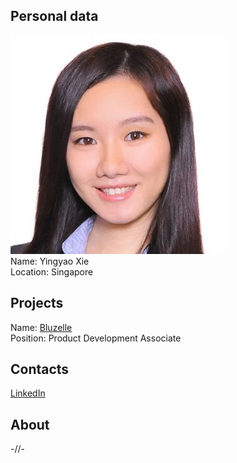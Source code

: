 ## Personal data
![ photo](photo/yingyao_xie.jpg)  
Name: Yingyao Xie  
Location: Singapore
## Projects 
Name: [Bluzelle](../projects/bluzelle.md)  
Position: Product Development Associate 
## Contacts
[LinkedIn](https://www.linkedin.com/in/xieyingyao/)  
## About
-//-

